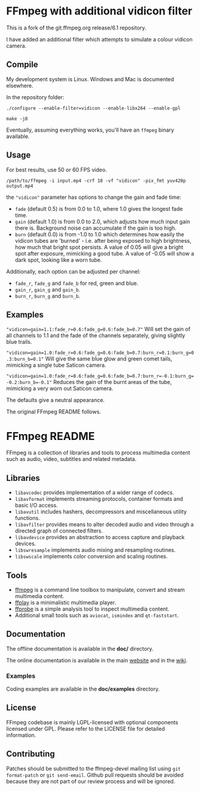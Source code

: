 FFmpeg with additional vidicon filter
=====================================

This is a fork of the git.ffmpeg.org release/6.1 repository.

I have added an additional filter which attempts to simulate a colour vidicon camera.

## Compile

My development system is Linux. Windows and Mac is documented elsewhere.

In the repository folder:

`./configure --enable-filter=vidicon --enable-libx264 --enable-gpl`

`make -j8`

Eventually, assuming everything works, you'll have an `ffmpeg` binary available.

## Usage

For best results, use 50 or 60 FPS video.

`/path/to/ffmpeg -i input.mp4 -crf 18 -vf "vidicon" -pix_fmt yuv420p output.mp4`

the `"vidicon"` parameter has options to change the gain and fade time:

* `fade` (default 0.5) is from 0.0 to 1.0, where 1.0 gives the longest fade time.
* `gain` (default 1.0) is from 0.0 to 2.0, which adjusts how much input gain there is. Background noise can accumulate if the gain is too high.
* `burn` (default 0.0) is from -1.0 to 1.0 which determines how easily the vidicon tubes are 'burned' - i.e. after being exposed to high brightness, how much that bright spot persists. A value of 0.05 will give a bright spot after exposure, mimicking a good tube. A value of -0.05 will show a dark spot, looking like a worn tube.

Additionally, each option can be adjusted per channel:

* `fade_r`, `fade_g` and `fade_b` for red, green and blue.
* `gain_r`, `gain_g` and `gain_b`.
* `burn_r`, `burn_g` and `burn_b`.

## Examples

`"vidicon=gain=1.1:fade_r=0.6:fade_g=0.6:fade_b=0.7"`
Will set the gain of all channels to 1.1 and the fade of the channels separately, giving slightly blue trails.

`"vidicon=gain=1.0:fade_r=0.6:fade_g=0.6:fade_b=0.7:burn_r=0.1:burn_g=0.3:burn_b=0.1"`
Will give the same blue glow and green comet tails, mimicking a single tube Saticon camera.

`"vidicon=gain=1.0:fade_r=0.6:fade_g=0.6:fade_b=0.7:burn_r=-0.1:burn_g=-0.2:burn_b=-0.1"`
Reduces the gain of the burnt areas of the tube, mimicking a very worn out Saticon camera.

The defaults give a neutral appearance.

The original FFmpeg README follows.

FFmpeg README
=============

FFmpeg is a collection of libraries and tools to process multimedia content
such as audio, video, subtitles and related metadata.

## Libraries

* `libavcodec` provides implementation of a wider range of codecs.
* `libavformat` implements streaming protocols, container formats and basic I/O access.
* `libavutil` includes hashers, decompressors and miscellaneous utility functions.
* `libavfilter` provides means to alter decoded audio and video through a directed graph of connected filters.
* `libavdevice` provides an abstraction to access capture and playback devices.
* `libswresample` implements audio mixing and resampling routines.
* `libswscale` implements color conversion and scaling routines.

## Tools

* [ffmpeg](https://ffmpeg.org/ffmpeg.html) is a command line toolbox to
  manipulate, convert and stream multimedia content.
* [ffplay](https://ffmpeg.org/ffplay.html) is a minimalistic multimedia player.
* [ffprobe](https://ffmpeg.org/ffprobe.html) is a simple analysis tool to inspect
  multimedia content.
* Additional small tools such as `aviocat`, `ismindex` and `qt-faststart`.

## Documentation

The offline documentation is available in the **doc/** directory.

The online documentation is available in the main [website](https://ffmpeg.org)
and in the [wiki](https://trac.ffmpeg.org).

### Examples

Coding examples are available in the **doc/examples** directory.

## License

FFmpeg codebase is mainly LGPL-licensed with optional components licensed under
GPL. Please refer to the LICENSE file for detailed information.

## Contributing

Patches should be submitted to the ffmpeg-devel mailing list using
`git format-patch` or `git send-email`. Github pull requests should be
avoided because they are not part of our review process and will be ignored.
